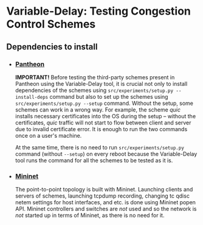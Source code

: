 # Variable-Delay: Testing Congestion Control Schemes

## Dependencies to install
  
- ### [**Pantheon**](https://github.com/StanfordSNR/pantheon)

  **IMPORTANT!**
Before testing the third-party schemes present in Pantheon using the 
Variable-Delay tool, it is crucial not only to install dependencies of the 
schemes using `src/experiments/setup.py --install-deps` command but also to set 
up the schemes using `src/experiments/setup.py --setup` command. Without the 
setup, some schemes can work in a wrong way. For example, the scheme *quic* 
installs necessary certificates into the OS during the setup – without the 
certificates, *quic* traffic will not start to flow between client and server 
due to invalid certificate error. It is enough to run the two commands once on 
a user's machine.
   
    At the same time, there is no need to run `src/experiments/setup.py` 
command (without `--setup`) on every reboot because the Variable-Delay tool 
runs the command for all the schemes to be tested as it is. 
    
- ### [**Mininet**](https://github.com/mininet/mininet)

  The point-to-point topology is built with Mininet. Launching clients and 
servers of schemes, launching tcpdump recording, changing tc qdisc netem 
settings for host interfaces, and etc. is done using Mininet popen API. Mininet 
controllers and switches are _not_ used and so the network is _not_ started up 
in terms of Mininet, as there is no need for it.
